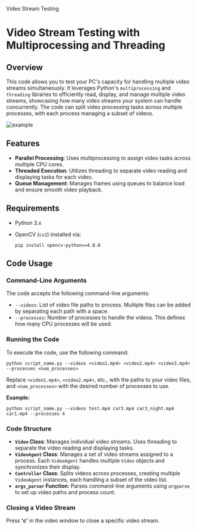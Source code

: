  Video Stream Testing

Video Stream Testing with Multiprocessing and Threading
=======================================================

Overview
--------

This code allows you to test your PC's capacity for handling multiple video streams simultaneously. It leverages Python's `multiprocessing` and `threading` libraries to efficiently read, display, and manage multiple video streams, showcasing how many video streams your system can handle concurrently. The code can split video processing tasks across multiple processes, with each process managing a subset of videos.


![example](example.gif)

Features
--------

*   **Parallel Processing**: Uses multiprocessing to assign video tasks across multiple CPU cores.
*   **Threaded Execution**: Utilizes threading to separate video reading and displaying tasks for each video.
*   **Queue Management**: Manages frames using queues to balance load and ensure smooth video playback.

Requirements
------------

*   Python 3.x
*   OpenCV (`cv2`) installed via:
    
        pip install opencv-python==4.8.0
    

Code Usage
----------

### Command-Line Arguments

The code accepts the following command-line arguments:

*   `--videos`: List of video file paths to process. Multiple files can be added by separating each path with a space.
*   `--processes`: Number of processes to handle the videos. This defines how many CPU processes will be used.

### Running the Code

To execute the code, use the following command:

    python script_name.py --videos <video1.mp4> <video2.mp4> <video3.mp4> --processes <num_processes>

Replace `<video1.mp4>`, `<video2.mp4>`, etc., with the paths to your video files, and `<num_processes>` with the desired number of processes to use.

**Example:**

    python script_name.py --videos test.mp4 car3.mp4 car3_night.mp4 car1.mp4 --processes 4

### Code Structure

*   **`Video` Class**: Manages individual video streams. Uses threading to separate the video reading and displaying tasks.
*   **`VideoAgent` Class**: Manages a set of video streams assigned to a process. Each `VideoAgent` handles multiple `Video` objects and synchronizes their display.
*   **`Controller` Class**: Splits videos across processes, creating multiple `VideoAgent` instances, each handling a subset of the video list.
*   **`args_parser` Function**: Parses command-line arguments using `argparse` to set up video paths and process count.

### Closing a Video Stream

Press **'c'** in the video window to close a specific video stream.
